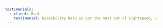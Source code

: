 ```yaml
---
testimonials:
  - client: Brat
    testimonial: Eposability help us get the most out of Lightspeed, it's transformed our restaurant and user experience.
---
```

